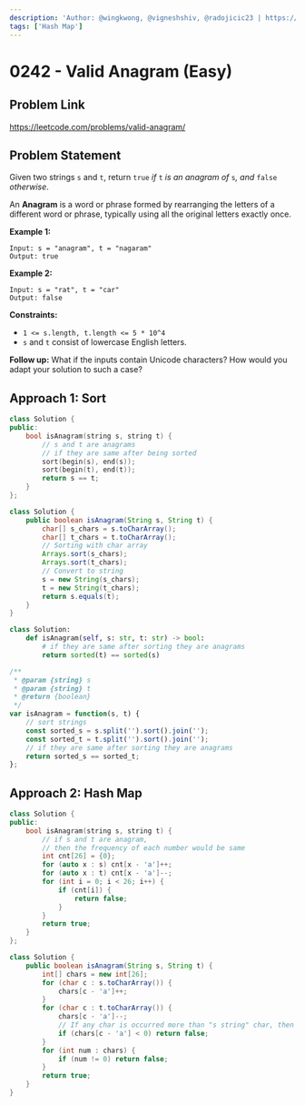 ```yaml
---
description: 'Author: @wingkwong, @vigneshshiv, @radojicic23 | https://leetcode.com/problems/valid-anagram/'
tags: ['Hash Map']
---
```


# 0242 - Valid Anagram (Easy)

## Problem Link

https://leetcode.com/problems/valid-anagram/

## Problem Statement

Given two strings `s` and `t`, return `true` _if_ `t` _is an anagram of_ `s`_, and_ `false` _otherwise_.

An **Anagram** is a word or phrase formed by rearranging the letters of a different word or phrase, typically using all the original letters exactly once.

**Example 1:**

```
Input: s = "anagram", t = "nagaram"
Output: true
```

**Example 2:**

```
Input: s = "rat", t = "car"
Output: false
```

**Constraints:**

* `1 <= s.length, t.length <= 5 * 10^4`
* `s` and `t` consist of lowercase English letters.

**Follow up:** What if the inputs contain Unicode characters? How would you adapt your solution to such a case?

## Approach 1: Sort

<Tabs>
<TabItem value="cpp" label="C++">
<SolutionAuthor name="@wingkwong"/>

```cpp
class Solution {
public:
    bool isAnagram(string s, string t) {
        // s and t are anagrams
        // if they are same after being sorted
        sort(begin(s), end(s));
        sort(begin(t), end(t));
        return s == t;
    }
};
```

</TabItem>

<TabItem value="java" label="Java">
<SolutionAuthor name="@vigneshshiv"/>

```java
class Solution {
    public boolean isAnagram(String s, String t) {
        char[] s_chars = s.toCharArray();
        char[] t_chars = t.toCharArray();
        // Sorting with char array
        Arrays.sort(s_chars);
        Arrays.sort(t_chars);
        // Convert to string
        s = new String(s_chars);
        t = new String(t_chars);
        return s.equals(t);
    }
}
```

</TabItem>

<TabItem value="python" label="Python">
<SolutionAuthor name="@radojicic23"/>

```python
class Solution:
    def isAnagram(self, s: str, t: str) -> bool:
        # if they are same after sorting they are anagrams
        return sorted(t) == sorted(s)
```

</TabItem>

<TabItem value="javascript" label="JavaScript">
<SolutionAuthor name="@radojicic23"/>

```javascript
/**
 * @param {string} s
 * @param {string} t
 * @return {boolean}
 */
var isAnagram = function(s, t) {
    // sort strings 
    const sorted_s = s.split('').sort().join('');
    const sorted_t = t.split('').sort().join('');
    // if they are same after sorting they are anagrams
    return sorted_s == sorted_t;
};
```

</TabItem>
</Tabs>

## Approach 2: Hash Map

<Tabs>
<TabItem value="cpp" label="C++">
<SolutionAuthor name="@wingkwong"/>

```cpp
class Solution {
public:
    bool isAnagram(string s, string t) {
        // if s and t are anagram, 
        // then the frequency of each number would be same
        int cnt[26] = {0};
        for (auto x : s) cnt[x - 'a']++;
        for (auto x : t) cnt[x - 'a']--;
        for (int i = 0; i < 26; i++) {
            if (cnt[i]) {
                return false;
            }
        }
        return true;
    }
};
```

</TabItem>

<TabItem value="java" label="Java">
<SolutionAuthor name="@vigneshshiv"/>

```java
class Solution {
    public boolean isAnagram(String s, String t) {
        int[] chars = new int[26];
        for (char c : s.toCharArray()) {
            chars[c - 'a']++;
        }
        for (char c : t.toCharArray()) {
            chars[c - 'a']--;
            // If any char is occurred more than "s string" char, then immediately return false. 
            if (chars[c - 'a'] < 0) return false;
        }
        for (int num : chars) {
            if (num != 0) return false;
        }
        return true;
    }
}
```

</TabItem>
</Tabs>